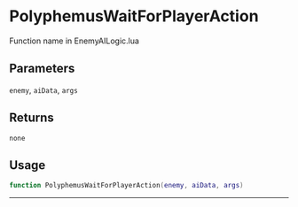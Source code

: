 # PolyphemusWaitForPlayerAction
Function name in EnemyAILogic.lua
## Parameters
`enemy`, `aiData`, `args`
## Returns
`none`
## Usage
```lua
function PolyphemusWaitForPlayerAction(enemy, aiData, args)
```
---
